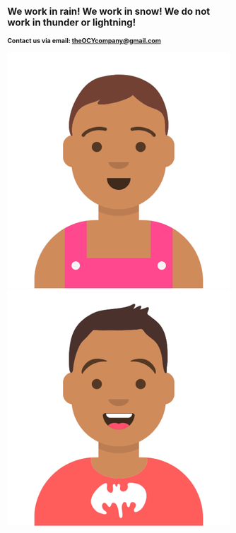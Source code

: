 
## We work in rain! We work in snow! We do not work in thunder or lightning!
#### Contact us via email: **theOCYcompany@gmail.com**

![Team](/images/s.png)![Team](/images/r.png)
